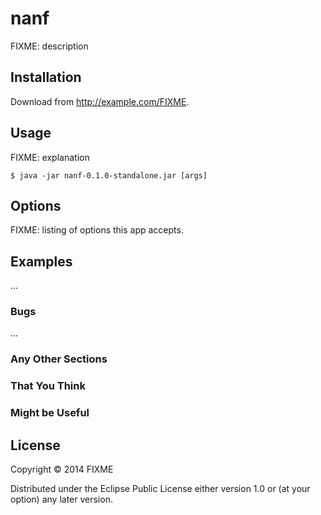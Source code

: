 # nanf

FIXME: description

## Installation

Download from http://example.com/FIXME.

## Usage

FIXME: explanation

    $ java -jar nanf-0.1.0-standalone.jar [args]

## Options

FIXME: listing of options this app accepts.

## Examples

...

### Bugs

...

### Any Other Sections
### That You Think
### Might be Useful

## License

Copyright © 2014 FIXME

Distributed under the Eclipse Public License either version 1.0 or (at
your option) any later version.
